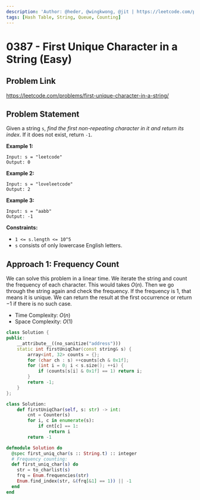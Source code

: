```yaml
---
description: 'Author: @heder, @wingkwong, @jit | https://leetcode.com/problems/first-unique-character-in-a-string/'
tags: [Hash Table, String, Queue, Counting]
---
```


# 0387 - First Unique Character in a String (Easy)

## Problem Link

https://leetcode.com/problems/first-unique-character-in-a-string/

## Problem Statement

Given a string `s`, *find the first non-repeating character in it and return its index*. If it does not exist, return `-1`.

**Example 1:**

```
Input: s = "leetcode"
Output: 0
```

**Example 2:**

```
Input: s = "loveleetcode"
Output: 2
```

**Example 3:**

```
Input: s = "aabb"
Output: -1
```

**Constraints:**

- `1 <= s.length <= 10^5`
- `s` consists of only lowercase English letters.

## Approach 1: Frequency Count

We can solve this problem in a linear time. We iterate the string and count the frequency of each character. This would takes $O(n)$. Then we go through the string again and check the frequency. If the frequency is $1$, that means it is unique. We can return the result at the first occurrence or return $-1$ if there is no such case.

- Time Complexity: $O(n)$
- Space Complexity: $O(1)$

<Tabs>
<TabItem value="cpp" label="C++">
<SolutionAuthor name="@heder"/>

```cpp
class Solution {
public:
    __attribute__((no_sanitize("address")))
    static int firstUniqChar(const string& s) {
        array<int, 32> counts = {};
        for (char ch : s) ++counts[ch & 0x1f];
        for (int i = 0; i < s.size(); ++i) {
            if (counts[s[i] & 0x1f] == 1) return i;
        }
        return -1;
    }
};
```

</TabItem>

<TabItem value="py" label="Python">
<SolutionAuthor name="@wingkwong"/>

```py
class Solution:
    def firstUniqChar(self, s: str) -> int:
        cnt = Counter(s)
        for i, c in enumerate(s):
            if cnt[c] == 1:
                return i
        return -1
```

</TabItem>

<TabItem value="elixir" label="Elixir">
<SolutionAuthor name="@jit"/>

```elixir
defmodule Solution do
  @spec first_uniq_char(s :: String.t) :: integer
  # Frequency counting:
  def first_uniq_char(s) do
    str = to_charlist(s)
    frq = Enum.frequencies(str)
    Enum.find_index(str, &(frq[&1] == 1)) || -1
  end
end
```

</TabItem>
</Tabs>